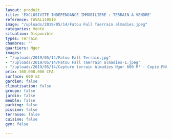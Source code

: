 ```yaml
---
layout: produit
title: 'EXCLUSIVITE INDEPENDANCE IMMOBILIERE : TERRAIN A VENDRE'
reference: TAVAL140519
image: "/uploads/2019/05/14/Fatou Fall Taerrain almadies.jpeg"
categories: Vente
situation: Disponible
types: Terrain
chambres: ''
quartiers: Ngor
images:
- "/uploads/2019/05/14/Fatou Fall Terrain.jpg"
- "/uploads/2019/05/14/Fatou Fall Taerrain almadies-1.jpeg"
- "/uploads/2019/05/14/Capture terrain Almadies Ngor 600 M² - Copie.PNG"
prix: 360.000.000 CFA
surface: 600 m2
gardien: false
climatisation: false
groupe: false
jardin: false
meuble: false
parking: false
piscine: false
terrasse: false
cuisine: false
gym: false

---
```

